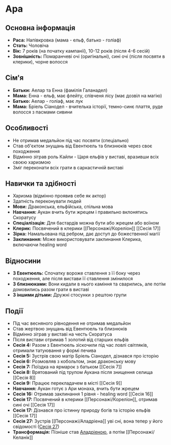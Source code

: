 # Ара

## Основна інформація
- **Раса:** Напівкровка (мама - ельф, батько - голіаф)
- **Стать:** Чоловіча
- **Вік:** 7 років (на початку кампанії), 10-12 років (після 4-6 сесій)
- **Зовнішність:** Помаранчеві очі (оригінальні), сині очі (після посвяти в клерики), чорне волосся

## Сім'я
- **Батьки:** Аелар та Енна (фамілія Галанадел)
- **Мама:** Енна - ельф, має флейту, співченя лісу (має дозвіл на магію)
- **Батько:** Аелар - голіаф, має лук
- **Мама:** Бріель Сіанодел - вчителька історії, темно-синє плаття, руде волосся з пасмами сивини

## Особливості
- Не отримав медальйон під час посвяти (спеціально)
- Став об'єктом знущань від Евентюель та близнюків через своє походження
- Відмінно зіграв роль Кайли - Царя ельфів у виставі, вразивши всіх своєю харизмою
- Зміг переконати всіх грати в саркастичній виставі

## Навички та здібності
- Харизма (відмінно проявив себе як актор)
- Здатність переконувати людей
- **Мови:** Драконська, ельфійська, спільна мова
- **Навчання:** Аукан вчить бути жрецем і правильно вклонятись Скоратусу
- **Спеціалізація:** Для бастардів можна бути або жрецем або воїном
- **Клерик:** Посвячений в клерики [[Персонажі/Кореліон]] [[Сесія 17]]
- **Зірка:** Намальована під ребром, дає доступ до божественної магії
- **Заклинання:** Може використовувати заклинання Клерика, включаючи healing word

## Відносини
- **З Евентюель:** Спочатку вороже ставлення з її боку через походження, але після вистави її ставлення змінилося
- **З близнюками:** Вони кидали в нього каміння та сварились, але потім домовились разом грати в виставі
- **З іншими дітьми:** Дружні стосунки з рештою групи

## Події
- Під час весняного рівнодення не отримав медальйон
- Став жертвою знущань від Евентюель та близнюків
- Відмінно зіграв у виставі на честь Скоратуса
- Після вистави отримав 1 золотий від старших ельфів
- **Сесія 4:** Разом з Евентюель зіскочили під час ловлі світляків, отримали татуювання у формі печива
- **Сесія 5:** Зустрів свою матір Бріель Сіанодел, дізнався про історію
- **Сесія 6:** Розмовляв з кобольтом, знає драконську мову
- **Сесія 7:** Поїздка на ярмарок з батьком [[Сесія 7]]
- **Сесія 8:** Врятований під трупом Аукана після знищення селища [[Сесія 8]]
- **Сесія 9:** Працює перекладачем в місті [[Сесія 9]]
- **Навчання:** Аукан готує з Ари монаха, вчить бути жрецем
- **Сесія 16:** Отримав заклинання 1 рівня - healing word [[Сесія 16]]
- **Сесія 17:** Посвячений в клерики [[Персонажі/Кореліон]], отримав сині очі [[Сесія 17]]
- **Сесія 17:** Дізнався про істинну природу богів та історію ельфів [[Сесія 17]]
- **Сесія 27:** Зустрів [[Персонажі/Аладріена]] уві сні, вона тепер у його свідомості ([Сесія 27](Notes/Сесія_27.md))
- **Трансформація:** Пізніше став [Аладріеною](Аладріена.md), а потім [[Персонажі/Келанік]]
